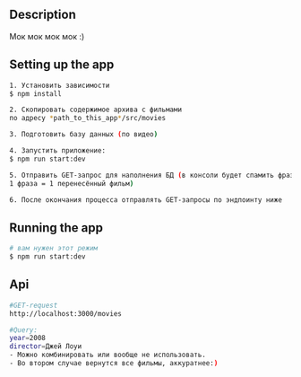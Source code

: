 
## Description

Мок мок мок мок :)

## Setting up the app
```bash
1. Установить зависимости
$ npm install

2. Скопировать содержимое архива с фильмами 
по адресу *path_to_this_app*/src/movies

3. Подготовить базу данных (по видео)

4. Запустить приложение:
$ npm run start:dev

5. Отправить GET-запрос для наполнения БД (в консоли будет спамить фраза, 
1 фраза = 1 перенесённый фильм)

6. После окончания процесса отправлять GET-запросы по эндпоинту ниже
```


## Running the app

```bash
# вам нужен этот режим
$ npm run start:dev
```

## Api

```bash
#GET-request
http://localhost:3000/movies

#Query:
year=2008
director=Джей Лоуи
- Можно комбинировать или вообще не использовать. 
- Во втором случае вернутся все фильмы, аккуратнее:)

```